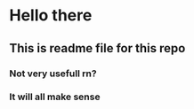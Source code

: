 # Hello there
## This is readme file for this repo
### Not very usefull rn?
### It will all make sense